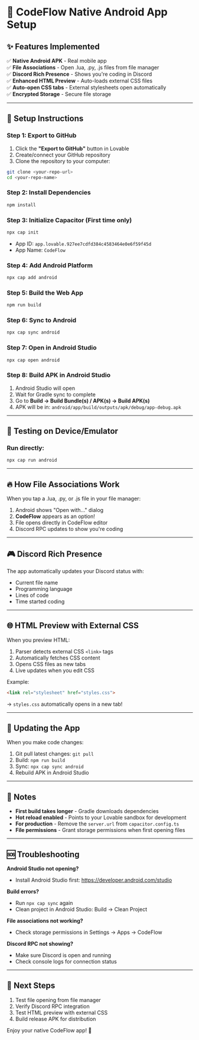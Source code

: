 # 📱 CodeFlow Native Android App Setup

## ✨ Features Implemented

✅ **Native Android APK** - Real mobile app  
✅ **File Associations** - Open .lua, .py, .js files from file manager  
✅ **Discord Rich Presence** - Shows you're coding in Discord  
✅ **Enhanced HTML Preview** - Auto-loads external CSS files  
✅ **Auto-open CSS tabs** - External stylesheets open automatically  
✅ **Encrypted Storage** - Secure file storage  

---

## 🚀 Setup Instructions

### Step 1: Export to GitHub
1. Click the **"Export to GitHub"** button in Lovable
2. Create/connect your GitHub repository
3. Clone the repository to your computer:
```bash
git clone <your-repo-url>
cd <your-repo-name>
```

### Step 2: Install Dependencies
```bash
npm install
```

### Step 3: Initialize Capacitor (First time only)
```bash
npx cap init
```
- App ID: `app.lovable.927ee7cdfd384c4583464e0e6f59f45d`
- App Name: `CodeFlow`

### Step 4: Add Android Platform
```bash
npx cap add android
```

### Step 5: Build the Web App
```bash
npm run build
```

### Step 6: Sync to Android
```bash
npx cap sync android
```

### Step 7: Open in Android Studio
```bash
npx cap open android
```

### Step 8: Build APK in Android Studio
1. Android Studio will open
2. Wait for Gradle sync to complete
3. Go to **Build → Build Bundle(s) / APK(s) → Build APK(s)**
4. APK will be in: `android/app/build/outputs/apk/debug/app-debug.apk`

---

## 📱 Testing on Device/Emulator

### Run directly:
```bash
npx cap run android
```

---

## 🔥 How File Associations Work

When you tap a .lua, .py, or .js file in your file manager:
1. Android shows "Open with..." dialog
2. **CodeFlow** appears as an option!
3. File opens directly in CodeFlow editor
4. Discord RPC updates to show you're coding

---

## 🎮 Discord Rich Presence

The app automatically updates your Discord status with:
- Current file name
- Programming language
- Lines of code
- Time started coding

---

## 🌐 HTML Preview with External CSS

When you preview HTML:
1. Parser detects external CSS `<link>` tags
2. Automatically fetches CSS content
3. Opens CSS files as new tabs
4. Live updates when you edit CSS

Example:
```html
<link rel="stylesheet" href="styles.css">
```
→ `styles.css` automatically opens in a new tab!

---

## 🔄 Updating the App

When you make code changes:
1. Git pull latest changes: `git pull`
2. Build: `npm run build`
3. Sync: `npx cap sync android`
4. Rebuild APK in Android Studio

---

## 📝 Notes

- **First build takes longer** - Gradle downloads dependencies
- **Hot reload enabled** - Points to your Lovable sandbox for development
- **For production** - Remove the `server.url` from `capacitor.config.ts`
- **File permissions** - Grant storage permissions when first opening files

---

## 🆘 Troubleshooting

**Android Studio not opening?**
- Install Android Studio first: https://developer.android.com/studio

**Build errors?**
- Run `npx cap sync` again
- Clean project in Android Studio: Build → Clean Project

**File associations not working?**
- Check storage permissions in Settings → Apps → CodeFlow

**Discord RPC not showing?**
- Make sure Discord is open and running
- Check console logs for connection status

---

## 🎯 Next Steps

1. Test file opening from file manager
2. Verify Discord RPC integration
3. Test HTML preview with external CSS
4. Build release APK for distribution

Enjoy your native CodeFlow app! 🚀
